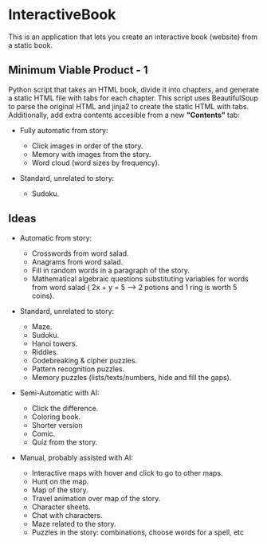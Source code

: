 # InteractiveBook
This is an application that lets you create an interactive book (website) from a static book.
## Minimum Viable Product - 1
Python script that takes an HTML book, divide it into chapters, and generate a static HTML file with tabs for each chapter. This script uses BeautifulSoup to parse the original HTML and jinja2 to create the static HTML with tabs. Additionally, add extra contents accesible from a new __"Contents"__ tab:
- Fully automatic from story:
    - Click images in order of the story.
    - Memory with images from the story.
    - Word cloud (word sizes by frequency).

- Standard, unrelated to story:
    - Sudoku.

## Ideas
- Automatic from story:
    - Crosswords from word salad.
    - Anagrams from word salad.
    - Fill in random words in a paragraph of the story.
    - Mathematical algebraic questions substituting variables for words from word salad ( 2x + y = 5 --> 2 potions and 1 ring is worth 5 coins).

- Standard, unrelated to story:
    - Maze.
    - Sudoku.
    - Hanoi towers.
    - Riddles.
    - Codebreaking & cipher puzzles.
    - Pattern recognition puzzles.
    - Memory puzzles (lists/texts/numbers, hide and fill the gaps).
    

- Semi-Automatic with AI:
    - Click the difference.
    - Coloring book.
    - Shorter version
    - Comic.
    - Quiz from the story.
    
- Manual, probably assisted with AI:
    - Interactive maps with hover and click to go to other maps.
    - Hunt on the map.
    - Map of the story.
    - Travel animation over map of the story.
    - Character sheets.
    - Chat with characters.
    - Maze related to the story.
    - Puzzles in the story: combinations, choose words for a spell, etc
    
